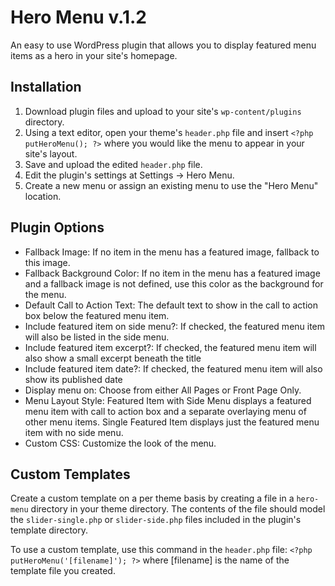 # Hero Menu v.1.2
An easy to use WordPress plugin that allows you to display featured menu items as a hero in your site's homepage.

## Installation ##
1. Download plugin files and upload to your site's `wp-content/plugins` directory.
2. Using a text editor, open your theme's `header.php` file and insert `<?php putHeroMenu(); ?>` where you would like the menu to appear in your site's layout.
3. Save and upload the edited `header.php` file.
4. Edit the plugin's settings at Settings -> Hero Menu.
5. Create a new menu or assign an existing menu to use the "Hero Menu" location.

## Plugin Options ##
- Fallback Image: If no item in the menu has a featured image, fallback to this image.
- Fallback Background Color: If no item in the menu has a featured image and a fallback image is not defined, use this color as the background for the menu.
- Default Call to Action Text: The default text to show in the call to action box below the featured menu item.
- Include featured item on side menu?: If checked, the featured menu item will also be listed in the side menu.
- Include featured item excerpt?: If checked, the featured menu item will also show a small excerpt beneath the title
- Include featured item date?: If checked, the featured menu item will also show its published date
- Display menu on: Choose from either All Pages or Front Page Only.
- Menu Layout Style: Featured Item with Side Menu displays a featured menu item with call to action box and a separate overlaying menu of other menu items. Single Featured Item displays just the featured menu item with no side menu.
- Custom CSS: Customize the look of the menu.

## Custom Templates ##
Create a custom template on a per theme basis by creating a file in a `hero-menu` directory in your theme directory. The contents of the file should model the `slider-single.php` or `slider-side.php` files included in the plugin's template directory.

To use a custom template, use this command in the `header.php` file: `<?php putHeroMenu('[filename]'); ?>` where [filename] is the name of the template file you created.

